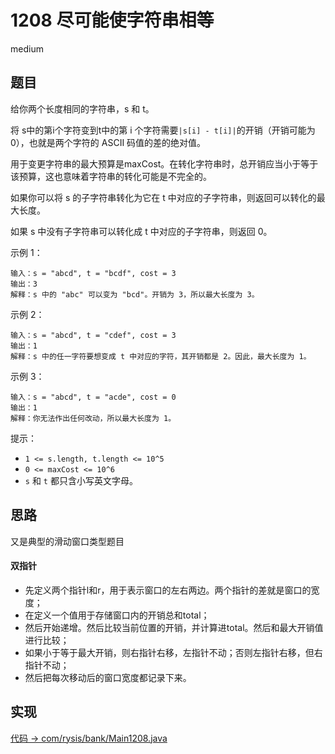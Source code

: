# 1208 尽可能使字符串相等

medium

## 题目

给你两个长度相同的字符串，s 和 t。

将 s中的第i个字符变到t中的第 i 个字符需要`|s[i] - t[i]|`的开销（开销可能为 0），也就是两个字符的 ASCII 码值的差的绝对值。

用于变更字符串的最大预算是maxCost。在转化字符串时，总开销应当小于等于该预算，这也意味着字符串的转化可能是不完全的。

如果你可以将 s 的子字符串转化为它在 t 中对应的子字符串，则返回可以转化的最大长度。

如果 s 中没有子字符串可以转化成 t 中对应的子字符串，则返回 0。

示例 1：
```
输入：s = "abcd", t = "bcdf", cost = 3
输出：3
解释：s 中的 "abc" 可以变为 "bcd"。开销为 3，所以最大长度为 3。
```
示例 2：
```
输入：s = "abcd", t = "cdef", cost = 3
输出：1
解释：s 中的任一字符要想变成 t 中对应的字符，其开销都是 2。因此，最大长度为 1。
```
示例 3：
```
输入：s = "abcd", t = "acde", cost = 0
输出：1
解释：你无法作出任何改动，所以最大长度为 1。
```

提示：
- `1 <= s.length, t.length <= 10^5`
- `0 <= maxCost <= 10^6`
- `s` 和 `t` 都只含小写英文字母。

## 思路

又是典型的滑动窗口类型题目

#### 双指针

- 先定义两个指针l和r，用于表示窗口的左右两边。两个指针的差就是窗口的宽度；
- 在定义一个值用于存储窗口内的开销总和total；
- 然后开始递增。然后比较当前位置的开销，并计算进total。然后和最大开销值进行比较；
- 如果小于等于最大开销，则右指针右移，左指针不动；否则左指针右移，但右指针不动；
- 然后把每次移动后的窗口宽度都记录下来。

## 实现

[代码 -> com/rysis/bank/Main1208.java](../../src/com/rysis/bank/Main1208.java)